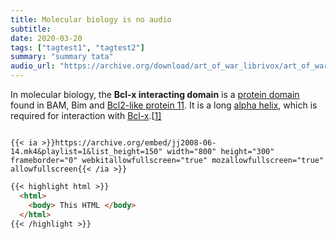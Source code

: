 ```yaml
---
title: Molecular biology is no audio
subtitle: 
date: 2020-03-20
tags: ["tagtest1", "tagtest2"]
summary: "summary tata"
audio_url: "https://archive.org/download/art_of_war_librivox/art_of_war_01-02_sun_tzu.mp3"
---
```


In molecular biology, the **Bcl-x interacting domain** is a [protein domain](https://en.wikipedia.org/wiki/Protein_domain) found in BAM, Bim and [Bcl2-like protein 11](https://en.wikipedia.org/wiki/BCL2L11). It is a long [alpha helix](https://en.wikipedia.org/wiki/Alpha_helix), which is required for interaction with [Bcl-x](https://en.wikipedia.org/wiki/BCL2L1).[[1\]](https://en.wikipedia.org/wiki/Bcl-x_interacting_domain#cite_note-pmid14499110-1)

```

```

```
{{< ia >}}https://archive.org/embed/jj2008-06-14.mk4&playlist=1&list_height=150" width="800" height="300" frameborder="0" webkitallowfullscreen="true" mozallowfullscreen="true" allowfullscreen{{< /ia >}}
```



```md
{{< highlight html >}}
  <html>
    <body> This HTML </body>
  </html>
{{< /highlight >}}
```